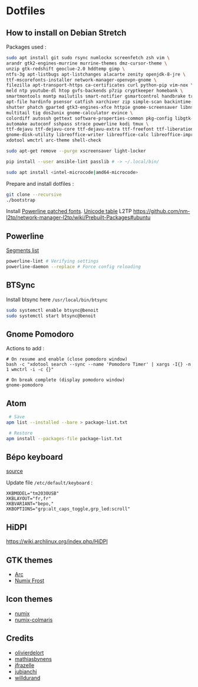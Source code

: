 # Dotfiles

## How to install on Debian Stretch

Packages used :

```bash
sudo apt install git sudo rsync numlockx screenfetch zsh vim \
arandr gtk2-engines-murrine murrine-themes dmz-cursor-theme \
unzip gtk-redshift geoclue-2.0 hddtemp gimp \
ntfs-3g apt-listbugs apt-listchanges alacarte zenity openjdk-8-jre \
ttf-mscorefonts-installer network-manager-openvpn-gnome \
filezilla apt-transport-https ca-certificates curl python-pip vim-nox \
meld ntp youtube-dl htop gvfs-backends p7zip cryptkeeper homebank \
smartmontools msmtp mailutils smart-notifier gsmartcontrol handbrake transmission \
apt-file hardinfo psensor catfish xarchiver zip simple-scan backintime-gnome \
shutter phatch gparted gtk3-engines-xfce httpie gnome-screensaver libnss3-tools \
multitail tig dos2unix gnome-calculator evince \
colordiff autossh gettext software-properties-common pkg-config libgtk-3-dev \
automake autoconf sshpass strace powerline kodi tmux \
ttf-dejavu ttf-dejavu-core ttf-dejavu-extra ttf-freefont ttf-liberation \
gnome-disk-utility libreoffice-writer libreoffice-calc libreoffice-impress gnome-shell-pomodoro \
xdotool wmctrl arc-theme shell-check

sudo apt-get remove --purge xscreensaver light-locker

pip install --user ansible-lint passlib # -> ~/.local/bin/

sudo apt install <intel-microcode|amd64-microcode>
```

Prepare and install dotfiles :

```bash
git clone --recursive
./bootstrap
```

Install [Powerline patched fonts](https://github.com/powerline/fonts).
[Unicode table](http://unicode-table.com/)
L2TP https://github.com/nm-l2tp/network-manager-l2tp/wiki/Prebuilt-Packages#ubuntu  

## Powerline

[Segments list](http://powerline.readthedocs.io/en/master/configuration/segments.html#segments)

```bash
powerline-lint # Verifying settings
powerline-daemon --replace # Force config reloading
```

## BTSync

Install btsync here `/usr/local/bin/btsync`

```bash
sudo systemctl enable btsync@benoit
sudo systemctl start btsync@benoit
```

## Gnome Pomodoro

Actions to add :

```
# On resume and enable (close pomodoro window)
bash -c "xdotool search --sync --name 'Pomodoro Timer' | xargs -I{} -n 1 wmctrl -i -c {}"

# On break complete (display pomodoro window)
gnome-pomodoro
```

## Atom

```bash
 # Save
apm list --installed --bare > package-list.txt

 # Restore
apm install --packages-file package-list.txt
```

## Bépo keyboard

[source](https://bepo.fr/wiki/Console_GNU/Linux#Configuration_avanc.C3.A9e)

Update file `/etc/default/keyboard` :

```
XKBMODEL="tm2030USB"
XKBLAYOUT="fr,fr"
XKBVARIANT="bepo,"
XKBOPTIONS="grp:alt_caps_toggle,grp_led:scroll"
```

## HiDPI

https://wiki.archlinux.org/index.php/HiDPI


## GTK themes

- [Arc](https://github.com/horst3180/arc-theme)
- [Numix Frost](https://github.com/Antergos/Numix-Frost)

## Icon themes

- [numix](https://github.com/numixproject/)
- [numix-colmaris](https://labo.olivierdelort.net/colmaris/numix-colmaris.git)

## Credits

- [olivierdelort](https://blog.delort.email/embellir-sa-debian-et-xfce/)
- [mathiasbynens](https://github.com/mathiasbynens/dotfiles)
- [jfrazelle](https://github.com/jfrazelle/dotfiles)
- [jubianchi](https://github.com/jubianchi/dotfiles)
- [willdurand](https://github.com/willdurand/dotfiles)
